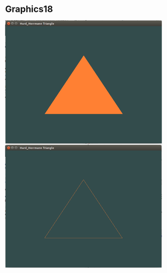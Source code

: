 # Graphics18
![alt text](triangle_1.png "First Triangle")
![alt text](triangle_2.png "Second Triangle")
